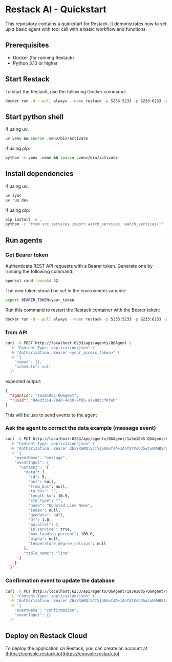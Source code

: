 # Restack AI - Quickstart

This repository contains a quickstart for Restack.
It demonstrates how to set up a basic agent with tool call with a basic workflow and functions.

## Prerequisites

- Docker (for running Restack)
- Python 3.10 or higher

## Start Restack

To start the Restack, use the following Docker command:

```bash
docker run -d --pull always --name restack -p 5233:5233 -p 6233:6233 -p 7233:7233 ghcr.io/restackio/restack:main
```

## Start python shell

If using uv:

```bash
uv venv && source .venv/bin/activate
```

If using pip:

```bash
python -m venv .venv && source .venv/bin/activate
```

## Install dependencies

If using uv:

```bash
uv sync
uv run dev
```

If using pip:

```bash
pip install -e .
python -c "from src.services import watch_services; watch_services()"
```

## Run agents


### Get Bearer token

Authenticate REST API requests with a Bearer token. Generate one by running the following command:

```bash
openssl rand -base64 32
```

The new token should be set in the environment variable:

```bash
export BEARER_TOKEN=your_token
```

Run this command to restart the Restack container with the Bearer token:

```bash
docker run -d --pull always --name restack -p 5233:5233 -p 6233:6233 -p 7233:7233 -e BEARER_TOKEN=your_token ghcr.io/restackio/restack:main
```

### from API

```bash
curl -X POST http://localhost:6233/api/agents/QGAgent \
  -H "Content-Type: application/json" \
  -H "Authorization: Bearer <your_access_token>" \
  -d '{
    "input": {},
    "schedule": null
  }'
```

expected output:

```json
{
  "agentId": "1a3e18b5-QGAgent",
  "runId": "04edf314-784d-4e39-8fb5-a7e083cf8feb"
}
```
This will be use to send events to the agent

### Ask the agent to correct the data example (message event)

```bash
curl -X PUT http://localhost:6233/api/agents/QGAgent/1a3e18b5-QGAgent/04edf314-784d-4e39-8fb5-a7e083cf8feb \
  -H "Content-Type: application/json" \
  -H "Authorization: Bearer ZbxVRaRNlSCTSjSDGufAA+1AnfUtVcCd5wtuUWWB54g=" \
  -d '{
    "eventName": "message",
    "eventInput": {
      "content": '{
        "data": {
          "id": 5,
          "net": null,
          "from_bus": null,
          "to_bus": "",
          "length_km": 10.5,
          "std_type": "",
          "name": "Updated Line Name",
          "index": null,
          "geodata": null,
          "df": 1.0,
          "parallel": 1,
          "in_service": true,
          "max_loading_percent": 100.0,
          "alpha": null,
          "temperature_degree_celsius": null
        },
        "table_name": "line"
      }
    }
  }'
```

### Confirmation event to update the database

```bash
curl -X PUT http://localhost:6233/api/agents/QGAgent/1a3e18b5-QGAgent/04edf314-784d-4e39-8fb5-a7e083cf8feb \
  -H "Content-Type: application/json" \
  -H "Authorization: Bearer ZbxVRaRNlSCTSjSDGufAA+1AnfUtVcCd5wtuUWWB54g=" \
  -d '{
    "eventName": "confirmation",
    "eventInput": {}
  }'
```

## Deploy on Restack Cloud

To deploy the application on Restack, you can create an account at [https://console.restack.io](https://console.restack.io)
